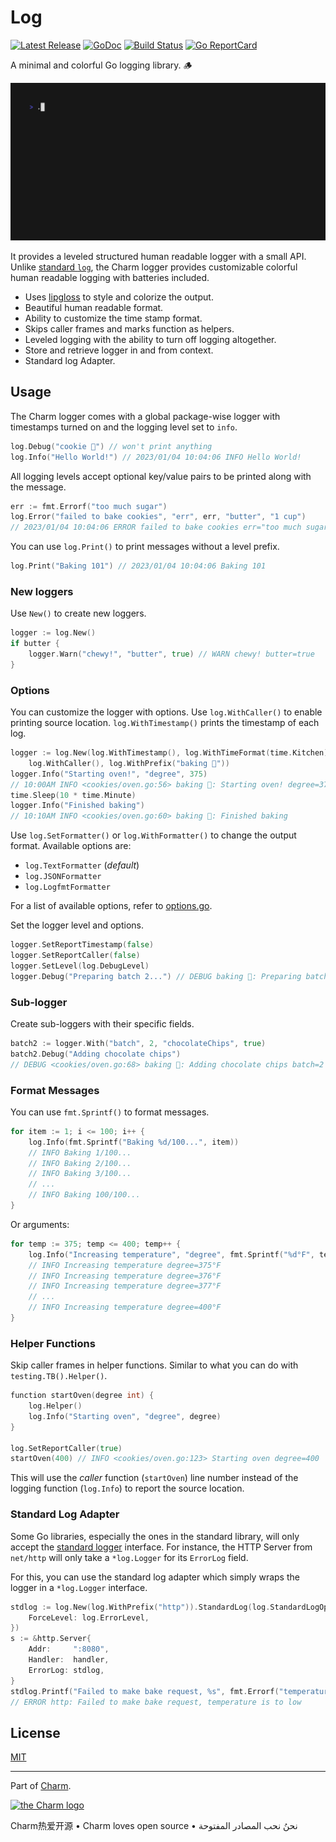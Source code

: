 # Log

[![Latest Release](https://img.shields.io/github/release/charmbracelet/log.svg)](https://github.com/charmbracelet/log/releases)
[![GoDoc](https://godoc.org/github.com/golang/gddo?status.svg)](https://pkg.go.dev/github.com/charmbracelet/log?tab=doc)
[![Build Status](https://github.com/charmbracelet/log/workflows/build/badge.svg)](https://github.com/charmbracelet/log/actions)
[![Go ReportCard](https://goreportcard.com/badge/charmbracelet/log)](https://goreportcard.com/report/charmbracelet/log)

A minimal and colorful Go logging library. 🪵

![Demo](./demo.gif)

It provides a leveled structured human readable logger with a small API. Unlike
[standard `log`][stdlog], the Charm logger provides customizable colorful human
readable logging with batteries included.

- Uses [lipgloss][lipgloss] to style and colorize the output.
- Beautiful human readable format.
- Ability to customize the time stamp format.
- Skips caller frames and marks function as helpers.
- Leveled logging with the ability to turn off logging altogether.
- Store and retrieve logger in and from context.
- Standard log Adapter.

## Usage

The Charm logger comes with a global package-wise logger with timestamps turned
on and the logging level set to `info`.

```go
log.Debug("cookie 🍪") // won't print anything
log.Info("Hello World!") // 2023/01/04 10:04:06 INFO Hello World!
```

All logging levels accept optional key/value pairs to be printed along with the
message.

```go
err := fmt.Errorf("too much sugar")
log.Error("failed to bake cookies", "err", err, "butter", "1 cup")
// 2023/01/04 10:04:06 ERROR failed to bake cookies err="too much sugar" butter="1 cup"
```

You can use `log.Print()` to print messages without a level prefix.

```go
log.Print("Baking 101") // 2023/01/04 10:04:06 Baking 101
```

### New loggers

Use `New()` to create new loggers.

```go
logger := log.New()
if butter {
    logger.Warn("chewy!", "butter", true) // WARN chewy! butter=true
}
```

### Options

You can customize the logger with options. Use `log.WithCaller()` to enable
printing source location. `log.WithTimestamp()` prints the timestamp of each
log.

```go
logger := log.New(log.WithTimestamp(), log.WithTimeFormat(time.Kitchen),
    log.WithCaller(), log.WithPrefix("baking 🍪"))
logger.Info("Starting oven!", "degree", 375)
// 10:00AM INFO <cookies/oven.go:56> baking 🍪: Starting oven! degree=375
time.Sleep(10 * time.Minute)
logger.Info("Finished baking")
// 10:10AM INFO <cookies/oven.go:60> baking 🍪: Finished baking
```

Use `log.SetFormatter()` or `log.WithFormatter()` to change the output format.
Available options are:

- `log.TextFormatter` (_default_)
- `log.JSONFormatter`
- `log.LogfmtFormatter`

For a list of available options, refer to [options.go](./options.go).

Set the logger level and options.

```go
logger.SetReportTimestamp(false)
logger.SetReportCaller(false)
logger.SetLevel(log.DebugLevel)
logger.Debug("Preparing batch 2...") // DEBUG baking 🍪: Preparing batch 2...
```

### Sub-logger

Create sub-loggers with their specific fields.

```go
batch2 := logger.With("batch", 2, "chocolateChips", true)
batch2.Debug("Adding chocolate chips")
// DEBUG <cookies/oven.go:68> baking 🍪: Adding chocolate chips batch=2 chocolateChips=true
```

### Format Messages

You can use `fmt.Sprintf()` to format messages.

```go
for item := 1; i <= 100; i++ {
    log.Info(fmt.Sprintf("Baking %d/100...", item))
    // INFO Baking 1/100...
    // INFO Baking 2/100...
    // INFO Baking 3/100...
    // ...
    // INFO Baking 100/100...
}
```

Or arguments:

```go
for temp := 375; temp <= 400; temp++ {
    log.Info("Increasing temperature", "degree", fmt.Sprintf("%d°F", temp))
    // INFO Increasing temperature degree=375°F
    // INFO Increasing temperature degree=376°F
    // INFO Increasing temperature degree=377°F
    // ...
    // INFO Increasing temperature degree=400°F
}
```

### Helper Functions

Skip caller frames in helper functions. Similar to what you can do with
`testing.TB().Helper()`.

```go
function startOven(degree int) {
    log.Helper()
    log.Info("Starting oven", "degree", degree)
}

log.SetReportCaller(true)
startOven(400) // INFO <cookies/oven.go:123> Starting oven degree=400
```

This will use the _caller_ function (`startOven`) line number instead of the
logging function (`log.Info`) to report the source location.

### Standard Log Adapter

Some Go libraries, especially the ones in the standard library, will only accept
the [standard logger][stdlog] interface. For instance, the HTTP Server from
`net/http` will only take a `*log.Logger` for its `ErrorLog` field.

For this, you can use the standard log adapter which simply wraps the logger in
a `*log.Logger` interface.

```go
stdlog := log.New(log.WithPrefix("http")).StandardLog(log.StandardLogOption{
    ForceLevel: log.ErrorLevel,
})
s := &http.Server{
    Addr:     ":8080",
    Handler:  handler,
    ErrorLog: stdlog,
}
stdlog.Printf("Failed to make bake request, %s", fmt.Errorf("temperature is to low"))
// ERROR http: Failed to make bake request, temperature is to low
```

[lipgloss]: https://github.com/charmbracelet/lipgloss
[stdlog]: https://pkg.go.dev/log

## License

[MIT](https://github.com/charmbracelet/log/raw/master/LICENSE)

---

Part of [Charm](https://charm.sh).

<a href="https://charm.sh/"><img alt="the Charm logo" src="https://stuff.charm.sh/charm-badge.jpg" width="400"></a>

Charm热爱开源 • Charm loves open source • نحنُ نحب المصادر المفتوحة
